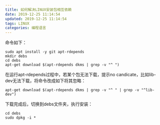 ```yaml
---
title: 如何解决LINUX安装包相互依赖
date: 2019-12-25 11:14:54
updated: 2019-12-25 11:14:54
tags: LINUX
categories: 编程语言
---
```




命令如下：

```
sudo apt install -y git apt-rdepends
mkdir debs
cd debs
apt-get download $(apt-rdepends dkms | grep -v "^ ")
```
在运行apt-rdepends过程中，若某个包无法下载，提示no candicate，比如lib-dev无法下载，将命令改成如下将其忽略：

```
apt-get download $(apt-rdepends dkms | grep -v "^ " | grep -v "^lib-dev")
```
下载完成后，切换到debs文件夹，执行安装：

```
cd debs
sudo dpkg -i *
```

